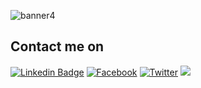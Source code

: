 <!-- ![banner](https://user-images.githubusercontent.com/13663615/164755803-51fe1185-45a5-433b-b5fa-45299bb87da1.png) -->
<!-- ![banner 2](https://user-images.githubusercontent.com/13663615/164758739-9723f021-13ab-4919-ac91-42f436d2c485.png) -->
<!-- ![image](https://user-images.githubusercontent.com/13663615/164760380-ba45687e-f646-479b-be7a-e8973f82865e.png) -->
<!-- ![image](https://user-images.githubusercontent.com/13663615/164760491-9813af85-3123-4631-820d-3c62dd17892a.png) -->
<!-- ![image](https://user-images.githubusercontent.com/13663615/164760816-dfebed2e-7b23-4f0d-af53-3ebcb13f8dc3.png) -->
<!-- ![image](https://user-images.githubusercontent.com/13663615/164760934-eafb8490-a909-4ca6-8983-d863f662f5f0.png) -->
![banner4](https://user-images.githubusercontent.com/13663615/164762734-10cb624a-76f1-400f-8414-a31d22b4c3d7.png)

## Contact me on
[![Linkedin Badge](https://img.shields.io/badge/-igormjq-blue?style=for-the-badge&logo=Linkedin&logoColor=white&link=https://www.linkedin.com/in/igormjq/)](https://www.linkedin.com/in/igormjq/)
[![Facebook](https://img.shields.io/badge/Igor%20Marini%20Jaekel%20Quevedo-%231877F2.svg?style=for-the-badge&logo=Facebook&logoColor=white&link=https://www.facebook.com/igormjq/)](https://www.facebook.com/igormjq/)
[![Twitter](https://img.shields.io/badge/igormjq-%231DA1F2.svg?style=for-the-badge&logo=Twitter&logoColor=white&link=https://twitter.com/igormjq)](https://twitter.com/igormjq)
<a href="mailto:igormjq.dev@gmail.com">
  <img src="https://img.shields.io/badge/igormjq.dev@gmail.com-D14836?style=for-the-badge&logo=gmail&logoColor=white">
</a>
<div>

